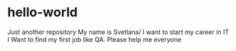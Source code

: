 # hello-world
Just another repository
My name is Svetlana/ I want to start my career in IT
I Want to find my first job like QA.
Please help me everyone
